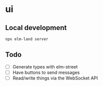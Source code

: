 # ui

## Local development

```bash
npx elm-land server
```

## Todo

- [ ] Generate types with elm-street
- [ ] Have buttons to send messages
- [ ] Read/write things via the WebSocket API
